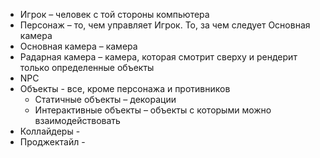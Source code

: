 - Игрок – человек с той стороны компьютера
- Персонаж – то, чем управляет Игрок. То, за чем следует Основная камера
- Основная камера – камера 
- Радарная камера – камера, которая смотрит сверху и рендерит только определенные объекты
- NPC 
- Объекты - все, кроме персонажа и противников
	- Статичные объекты – декорации
	- Интерактивные объекты – объекты с которыми можно взаимодействовать
- Коллайдеры - 
- Проджектайл - 